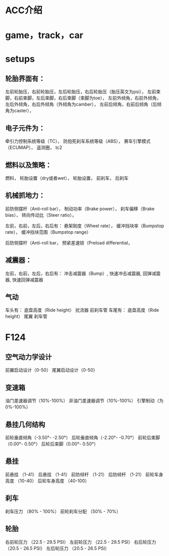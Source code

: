 # ACC介绍
# game，track，car
# setups
## 轮胎界面有：
左前轮胎压，右前轮胎压，左后轮胎压，右后轮胎压（胎压英文为psi），
左前束脚，右前束脚，左后束脚，右后束脚（束脚为toe），
左前外倾角，右前外倾角，左后外倾角，右后外倾角（外倾角为camber），
左前后倾角，右前后倾角（后倾角为caster），
## 电子元件为：
牵引力控制系统等级（TC），
防抱死刹车系统等级（ABS），
赛车引擎模式（ECUMAP），
遥测圈，
tc2
## 燃料以及策略：
燃料，
轮胎设置（dry或者wet），
轮胎设置，
前刹车，
后刹车
## 机械抓地力：
前防侧摆杆（Anti-roll bar），
制动功率（Brake power），
刹车偏移（Brake bias），
转向传动比（Steer ratio），

左前，右前，左后，右后有：
悬架刚度（Wheel rate），
缓冲挡块率（Bumpstop rate），
缓冲挡块范围（Bumpstop range）

后防侧摆杆（Anti-roll bar，
预紧差速锁（Preload differential，
## 减震器：
左前，右前，左后，右后有：
冲击减震器（Bump）,
快速冲击减震器,
回弹减震器,
快速回弹减震器
## 气动
车头有：
底盘高度（Ride height）
扰流器
前刹车管
车尾有：
底盘高度（Ride height）
尾翼
刹车管


# F124
## 空气动力学设计
前翼启动设计（0-50）
尾翼启动设计（0-50）
## 变速箱
油门差速器调节（10%-100%）
非油门差速器调节（10%-100%）
引擎制动（为0%-100%）
## 悬挂几何结构
前轮垂直倾角（-3.50°- -2.50°）
后轮垂直倾角（-2.20°- -0.70°）
前轮后束脚（0.00°- 0.50°）
后轮后束脚（0.00°- 0.50°）
## 悬挂
前悬挂 （1-41）
后悬挂 （1-41）
前防倾杆 （1-21）
后防倾杆 （1-21）
前轮车身高度 （10-40）
后轮车身高度 （40-100）
## 刹车
刹车压力 （80% - 100%）
前轮刹车分配 （50% - 70%）
## 轮胎
右前轮压力 （22.5 - 29.5 PSI）
左前轮压力 （22.5 - 29.5 PSI）
右后轮压力 （20.5 - 26.5 PSI）
左后轮压力 （20.5 - 26.5 PSI）


